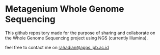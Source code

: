 # Metagenium Whole Genome Sequencing

This github repository made for the purpose of sharing and collaborate on the Whole Genome Sequencing project using NGS (currently Illumina).

feel free to contact me on rahadian@apps.ipb.ac.id
